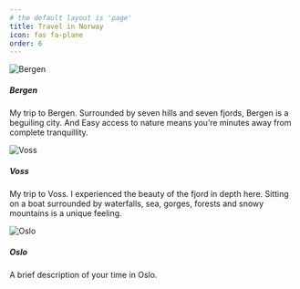 ```yaml
---
# the default layout is 'page'
title: Travel in Norway
icon: fas fa-plane
order: 6
---
```


<div class="row">
  <div class="col-md-4">
    <div class="card mb-4">
      <img src="/assets/img/placeholder.png" class="card-img-top" alt="Bergen">
      <div class="card-body">
        <h5 class="card-title">Bergen</h5>
        <p class="card-text">My trip to Bergen. Surrounded by seven hills and seven fjords, Bergen is a beguiling city. And Easy access to nature means you’re minutes away from complete tranquillity.</p>
      </div>
    </div>
  </div>
  <div class="col-md-4">
    <div class="card mb-4">
      <img src="/assets/img/placeholder.png" class="card-img-top" alt="Voss">
      <div class="card-body">
        <h5 class="card-title">Voss</h5>
        <p class="card-text">My trip to Voss. I experienced the beauty of the fjord in depth here. Sitting on a boat surrounded by waterfalls, sea, gorges, forests and snowy mountains is a unique feeling.</p>
      </div>
    </div>
  </div>
  <div class="col-md-4">
    <div class="card mb-4">
      <img src="/assets/img/placeholder.png" class="card-img-top" alt="Oslo">
      <div class="card-body">
        <h5 class="card-title">Oslo</h5>
        <p class="card-text">A brief description of your time in Oslo.</p>
      </div>
    </div>
  </div>
</div>
